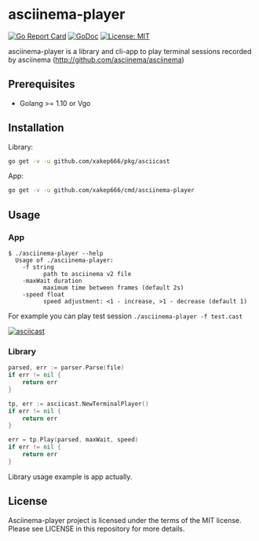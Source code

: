 # asciinema-player
[![Go Report Card](https://goreportcard.com/badge/github.com/xakep666/asciinema-player)](https://goreportcard.com/report/github.com/xakep666/asciinema-player) [![GoDoc](https://godoc.org/github.com/xakep666/asciinema-player/pkg/asciicast?status.svg)](https://godoc.org/github.com/xakep666/asciinema-player/pkg/asciicast) [![License: MIT](https://img.shields.io/badge/License-MIT-yellow.svg)](https://opensource.org/licenses/MIT)

asciinema-player is a library and cli-app to play terminal sessions recorded by asciinema (http://github.com/asciinema/asciinema)

## Prerequisites
* Golang >= 1.10 or Vgo

## Installation
Library:
```bash
go get -v -u github.com/xakep666/pkg/asciicast
```

App:
```bash
go get -v -u github.com/xakep666/cmd/asciinema-player
```

## Usage
### App
```
$ ./asciinema-player --help
  Usage of ./asciinema-player:
    -f string
          path to asciinema v2 file
    -maxWait duration
          maximum time between frames (default 2s)
    -speed float
          speed adjustment: <1 - increase, >1 - decrease (default 1)
```
For example you can play test session `./asciinema-player -f test.cast`

[![asciicast](https://asciinema.org/a/189343.png)](https://asciinema.org/a/189343)

### Library
```go
parsed, err := parser.Parse(file)
if err != nil {
    return err
}

tp, err := asciicast.NewTerminalPlayer()
if err != nil {
    return err
}

err = tp.Play(parsed, maxWait, speed)
if err != nil {
    return err
}
```
Library usage example is app actually.

## License
Asciinema-player project is licensed under the terms of the MIT license. Please see LICENSE in this repository for more details.
